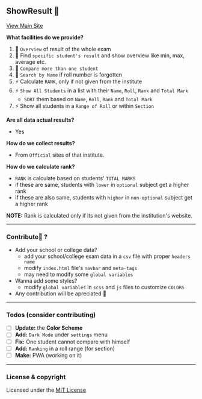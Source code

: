 ## ShowResult 🌱

[View Main Site](https://smmus.github.io/showresult)

**What facilities do we provide?**
1. 🔭 `Overview` of result of the whole exam
2. 🔭 Find `specific student's result` and show overview like min, max, average etc.
3. 👯 `Compare more than one student`
4. 🔭 `Search by Name` if roll number is forgotten
5. ⚡ Calculate `RANK`, only if not given from the institute
6. ⚡ `Show All Students` in a list with their `Name`, `Roll`, `Rank` and `Total Mark`
    - `SORT` them based on `Name`, `Roll`, `Rank` and `Total Mark`
7. ⚡ Show all students in a `Range of Roll` or within `Section`

**Are all data actual results?**
- Yes

**How do we collect results?**
- From `Official` sites of that institute.

**How do we calculate rank?**
- `RANK` is calculate based on students' `TOTAL MARKS`
- if these are same, students with `lower` in `optional` subject get a higher rank
- if these are also same, students with `higher` in `non-optional` subject get a higher rank

**NOTE:** Rank is calculated only if its not given from the institution's website.

---

### Contribute👯 ?
- Add your school or college data?
    - add your school/college exam data in a `csv` file with proper `headers name`
    - modify `index.html` file's `navbar` and `meta-tags` 
    - may need to modify some `global variables` 
- Wanna add some styles?
    - modify `global variables` in `scss` and `js` files to customize `COLORS`
- Any contribution will be apreciated 👯

---

### Todos (consider contributing)
* [ ] **Update:** the **Color Scheme** 
* [ ] **Add:** `Dark Mode` under `settings` menu  
* [ ] **Fix:** One student cannot compare with himself
* [ ] **Add:** `Ranking` in a roll range (for section)  
* [ ] **Make:** PWA (working on it) 

---

### License & copyright
Licensed under the [MIT License](LICENSE)